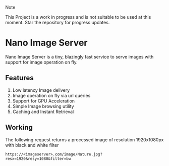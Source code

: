 > [!NOTE]  
> This Project is a work in progress and is not suitable to be used at this moment.
> Star the repository for progress updates.

# Nano Image Server
Nano Image Server is a tiny, blazingly fast service to serve images with support for image operation on fly.

## Features
1. Low latency Image delivery
2. Image operation on fly via url queries
3. Support for GPU Acceleration
4. Simple Image browsing utility
5. Caching and Instant Retrieval

## Working

The following request returns a processed image of resolution 1920x1080px with black and white filter
```
https://<imageserver>.com/image/Nature.jpg?resx=1920&resy=1080&filter=bw
```

